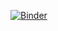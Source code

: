 [![Binder](https://mybinder.org/badge_logo.svg)](https://mybinder.org/v2/gh/ExeterUni/d3e61c0/main)
